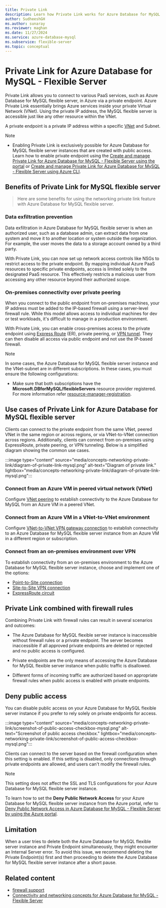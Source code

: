 ```yaml
---
title: Private Link
description: Learn how Private Link works for Azure Database for MySQL - Flexible Server.
author: SudheeshGH
ms.author: sunaray
ms.reviewer: maghan
ms.date: 11/27/2024
ms.service: azure-database-mysql
ms.subservice: flexible-server
ms.topic: conceptual
---
```


# Private Link for Azure Database for MySQL - Flexible Server

Private Link allows you to connect to various PaaS services, such as Azure Database for MySQL flexible server, in Azure via a private endpoint. Azure Private Link essentially brings Azure services inside your private Virtual Network (VNet). Using the private IP address, the MySQL flexible server is accessible just like any other resource within the VNet.

A private endpoint is a private IP address within a specific [VNet](/azure/virtual-network/virtual-networks-overview) and Subnet.

> [!NOTE]  
> - Enabling Private Link is exclusively possible for Azure Database for MySQL flexible server instances that are created with public access. Learn how to enable private endpoint using the [Create and manage Private Link for Azure Database for MySQL - Flexible Server using the portal](how-to-networking-private-link-portal.md) or [Create and manage Private Link for Azure Database for MySQL - Flexible Server using Azure CLI](how-to-networking-private-link-azure-cli.md).

## Benefits of Private Link for MySQL flexible server

> Here are some benefits for using the networking private link feature with Azure Database for MySQL flexible server.

### Data exfiltration prevention

Data exfiltration in Azure Database for MySQL flexible server is when an authorized user, such as a database admin, can extract data from one system and move it to another location or system outside the organization. For example, the user moves the data to a storage account owned by a third party.

With Private Link, you can now set up network access controls like NSGs to restrict access to the private endpoint. By mapping individual Azure PaaS resources to specific private endpoints, access is limited solely to the designated PaaS resource. This effectively restricts a malicious user from accessing any other resource beyond their authorized scope.

### On-premises connectivity over private peering

When you connect to the public endpoint from on-premises machines, your IP address must be added to the IP-based firewall using a server-level firewall rule. While this model allows access to individual machines for dev or test workloads, it's difficult to manage in a production environment.

With Private Link, you can enable cross-premises access to the private endpoint using [Express Route](https://azure.microsoft.com/services/expressroute/) (ER), private peering, or [VPN tunnel](/azure/vpn-gateway/). They can then disable all access via public endpoint and not use the IP-based firewall.

> [!NOTE]  
> In some cases, the Azure Database for MySQL flexible server instance and the VNet-subnet are in different subscriptions. In these cases, you must ensure the following configurations:
> - Make sure that both subscriptions have the **Microsoft.DBforMySQL/flexibleServers** resource provider registered. For more information refer [resource-manager-registration](/azure/azure-resource-manager/management/resource-providers-and-types).

## Use cases of Private Link for Azure Database for MySQL flexible server

Clients can connect to the private endpoint from the same VNet, peered VNet in the same region or across regions, or via VNet-to-VNet connection across regions. Additionally, clients can connect from on-premises using ExpressRoute, private peering, or VPN tunneling. Below is a simplified diagram showing the common use cases.

:::image type="content" source="media/concepts-networking-private-link/diagram-of-private-link-mysql.png" alt-text="Diagram of private link." lightbox="media/concepts-networking-private-link/diagram-of-private-link-mysql.png":::

### Connect from an Azure VM in peered virtual network (VNet)

Configure [VNet peering](/azure/virtual-network/tutorial-connect-virtual-networks-powershell) to establish connectivity to the Azure Database for MySQL from an Azure VM in a peered VNet.

### Connect from an Azure VM in a VNet-to-VNet environment

Configure [VNet-to-VNet VPN gateway connection](/azure/vpn-gateway/vpn-gateway-howto-vnet-vnet-resource-manager-portal) to establish connectivity to an Azure Database for MySQL flexible server instance from an Azure VM in a different region or subscription.

### Connect from an on-premises environment over VPN

To establish connectivity from an on-premises environment to the Azure Database for MySQL flexible server instance, choose and implement one of the options:

- [Point-to-Site connection](/azure/vpn-gateway/vpn-gateway-howto-point-to-site-rm-ps)
- [Site-to-Site VPN connection](/azure/vpn-gateway/vpn-gateway-create-site-to-site-rm-powershell)
- [ExpressRoute circuit](/azure/expressroute/expressroute-howto-linkvnet-portal-resource-manager)

## Private Link combined with firewall rules

Combining Private Link with firewall rules can result in several scenarios and outcomes:

- The Azure Database for MySQL flexible server instance is inaccessible without firewall rules or a private endpoint. The server becomes inaccessible if all approved private endpoints are deleted or rejected and no public access is configured.

- Private endpoints are the only means of accessing the Azure Database for MySQL flexible server instance when public traffic is disallowed.

- Different forms of incoming traffic are authorized based on appropriate firewall rules when public access is enabled with private endpoints.

## Deny public access

You can disable public access on your Azure Database for MySQL flexible server instance if you prefer to rely solely on private endpoints for access.

:::image type="content" source="media/concepts-networking-private-link/screenshot-of-public-access-checkbox-mysql.png" alt-text="Screenshot of public access checkbox." lightbox="media/concepts-networking-private-link/screenshot-of-public-access-checkbox-mysql.png":::

Clients can connect to the server based on the firewall configuration when this setting is enabled. If this setting is disabled, only connections through private endpoints are allowed, and users can't modify the firewall rules.

> [!NOTE]  
> This setting does not affect the SSL and TLS configurations for your Azure Database for MySQL flexible server instance.

To learn how to set the **Deny Public Network Access** for your Azure Database for MySQL flexible server instance from the Azure portal, refer to [Deny Public Network Access in Azure Database for MySQL - Flexible Server by using the Azure portal](how-to-networking-private-link-deny-public-access.md).

## Limitation

When a user tries to delete both the Azure Database for MySQL flexible server instance and Private Endpoint simultaneously, they might encounter an Internal Server error. To avoid this issue, we recommend deleting the Private Endpoint(s) first and then proceeding to delete the Azure Database for MySQL flexible server instance after a short pause.

## Related content

- [firewall support](concepts-networking-public.md)
- [Connectivity and networking concepts for Azure Database for MySQL - Flexible Server](concepts-networking.md)
